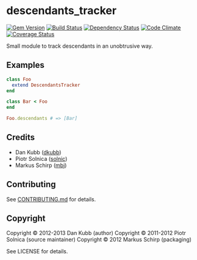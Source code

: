 # descendants_tracker

[![Gem Version](https://badge.fury.io/rb/descendants_tracker.png)][gem]
[![Build Status](https://secure.travis-ci.org/dkubb/descendants_tracker.png?branch=master)][travis]
[![Dependency Status](https://gemnasium.com/dkubb/descendants_tracker.png)][gemnasium]
[![Code Climate](https://codeclimate.com/github/dkubb/descendants_tracker.png)][codeclimate]
[![Coverage Status](https://coveralls.io/repos/dkubb/descendants_tracker/badge.png?branch=master)][coveralls]

[gem]: https://rubygems.org/gems/descendants_tracker
[travis]: https://travis-ci.org/dkubb/descendants_tracker
[gemnasium]: https://gemnasium.com/dkubb/descendants_tracker
[codeclimate]: https://codeclimate.com/github/dkubb/descendants_tracker
[coveralls]: https://coveralls.io/r/dkubb/descendants_tracker

Small module to track descendants in an unobtrusive way.

## Examples

``` ruby
class Foo
  extend DescendantsTracker
end

class Bar < Foo
end

Foo.descendants # => [Bar]
```

## Credits

* Dan Kubb ([dkubb](https://github.com/dkubb))
* Piotr Solnica ([solnic](https://github.com/solnic))
* Markus Schirp ([mbj](https://github.com/mbj))

## Contributing

See [CONTRIBUTING.md](CONTRIBUTING.md) for details.

## Copyright

Copyright &copy; 2012-2013 Dan Kubb (author)
Copyright &copy; 2011-2012 Piotr Solnica (source maintainer)
Copyright &copy; 2012 Markus Schirp (packaging)

See LICENSE for details.

